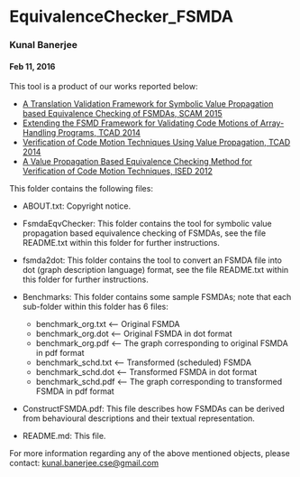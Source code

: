 # EquivalenceChecker_FSMDA
### Kunal Banerjee
#### Feb 11, 2016

This tool is a product of our works reported below:
* [A Translation Validation Framework for Symbolic Value Propagation based Equivalence Checking of FSMDAs, SCAM 2015](http://ieeexplore.ieee.org/document/7335421/?arnumber=7335421)
* [Extending the FSMD Framework for Validating Code Motions of Array-Handling Programs, TCAD 2014](http://ieeexplore.ieee.org/document/6951853/?arnumber=6951853)
* [Verification of Code Motion Techniques Using Value Propagation, TCAD 2014](http://ieeexplore.ieee.org/document/6856295/?arnumber=6856295)
* [A Value Propagation Based Equivalence Checking Method for Verification of Code Motion Techniques, ISED 2012](http://ieeexplore.ieee.org/document/6526555/?tp=&arnumber=6526555)

This folder contains the following files:

* ABOUT.txt:       Copyright notice.

* FsmdaEqvChecker: This folder contains the tool for symbolic value propagation based equivalence checking of FSMDAs, 
                    see the file README.txt within this folder for further instructions.

* fsmda2dot:       This folder contains the tool to convert an FSMDA file into dot (graph description language) format,
                    see the file README.txt within this folder for further instructions.

* Benchmarks:      This folder contains some sample FSMDAs; note that each sub-folder within this folder has 6 files:
  * benchmark_org.txt  <-- Original FSMDA
  * benchmark_org.dot  <-- Original FSMDA in dot format
  * benchmark_org.pdf  <-- The graph corresponding to original FSMDA in pdf format
  * benchmark_schd.txt <-- Transformed (scheduled) FSMDA
  * benchmark_schd.dot <-- Transformed FSMDA in dot format
  * benchmark_schd.pdf <-- The graph corresponding to transformed FSMDA in pdf format

* ConstructFSMDA.pdf: This file describes how FSMDAs can be derived from behavioural descriptions and their textual representation.

* README.md:       This file.  


For more information regarding any of the above mentioned objects, please contact:
kunal.banerjee.cse@gmail.com
